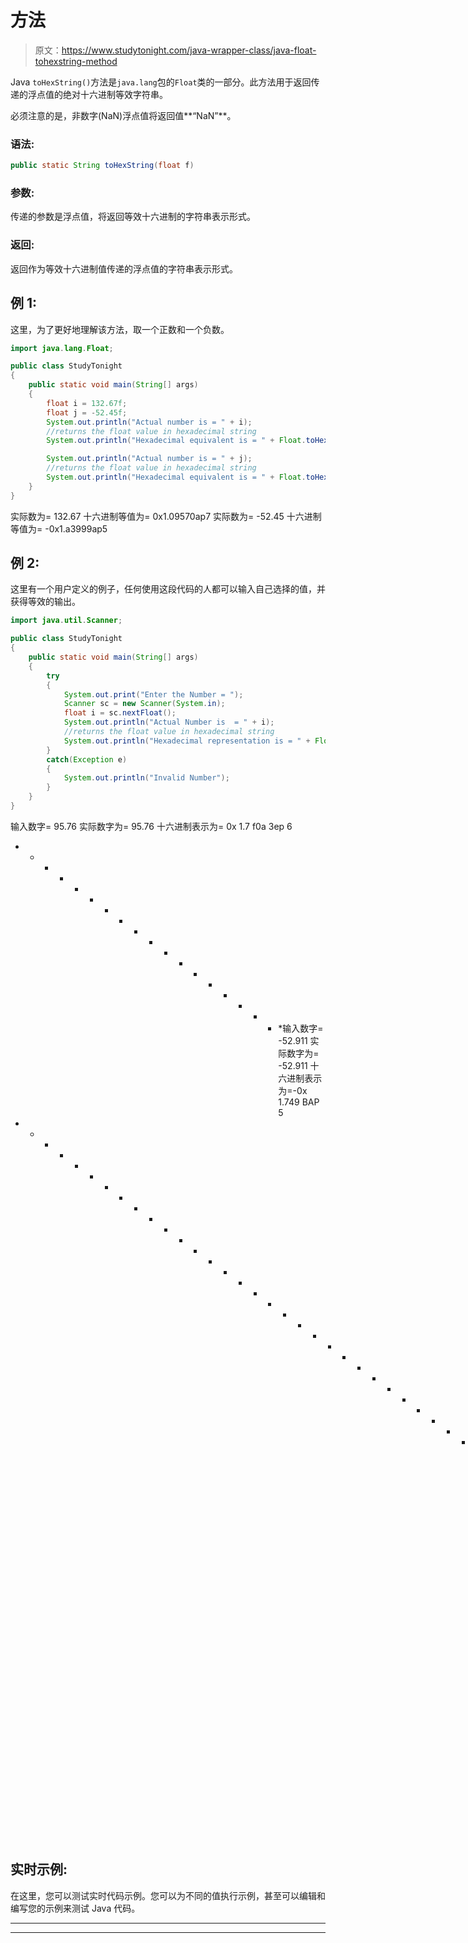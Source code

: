 # 方法

> 原文：<https://www.studytonight.com/java-wrapper-class/java-float-tohexstring-method>

Java `toHexString()`方法是`java.lang`包的`Float`类的一部分。此方法用于返回传递的浮点值的绝对十六进制等效字符串。

必须注意的是，非数字(NaN)浮点值将返回值**“NaN”**。

### 语法:

```java
public static String toHexString(float f) 
```

### 参数:

传递的参数是浮点值，将返回等效十六进制的字符串表示形式。

### 返回:

返回作为等效十六进制值传递的浮点值的字符串表示形式。

## 例 1:

这里，为了更好地理解该方法，取一个正数和一个负数。

```java
import java.lang.Float;

public class StudyTonight
{  
    public static void main(String[] args) 
    {          
        float i = 132.67f; 
        float j = -52.45f;
        System.out.println("Actual number is = " + i);  
        //returns the float value in hexadecimal string
        System.out.println("Hexadecimal equivalent is = " + Float.toHexString(i)); 

        System.out.println("Actual number is = " + j);  
        //returns the float value in hexadecimal string   
        System.out.println("Hexadecimal equivalent is = " + Float.toHexString(j)); 
    }  
} 
```

实际数为= 132.67
十六进制等值为= 0x1.09570ap7
实际数为= -52.45
十六进制等值为= -0x1.a3999ap5

## 例 2:

这里有一个用户定义的例子，任何使用这段代码的人都可以输入自己选择的值，并获得等效的输出。

```java
import java.util.Scanner;  

public class StudyTonight
{  
    public static void main(String[] args) 
    {  
        try
        {
            System.out.print("Enter the Number = ");  
            Scanner sc = new Scanner(System.in);  
            float i = sc.nextFloat();  
            System.out.println("Actual Number is  = " + i);  
            //returns the float value in hexadecimal string 
            System.out.println("Hexadecimal representation is = " + Float.toHexString(i)); 
        }  
        catch(Exception e)
        {
            System.out.println("Invalid Number");
        }
    }
}
```

输入数字= 95.76
实际数字为= 95.76
十六进制表示为= 0x 1.7 f0a 3ep 6
* * * * * * * * * * * * * * * * * * *输入数字= -52.911
实际数字为= -52.911
十六进制表示为=-0x 1.749 BAP 5
* * * * * * * * * * * * * * * * * * * * * * * * * * * * * * * * * * * * * * * * * * * * * * * * * * * * * *输入数字=-52.911
输入

## 实时示例:

在这里，您可以测试实时代码示例。您可以为不同的值执行示例，甚至可以编辑和编写您的示例来测试 Java 代码。

* * *

* * *